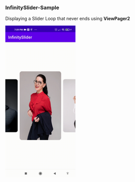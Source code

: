 ### InfinitySlider-Sample
Displaying a Slider Loop that never ends
using <b>ViewPager2</b>

<img src = "gif/gif2.gif" widht = 280 height = 480 />
